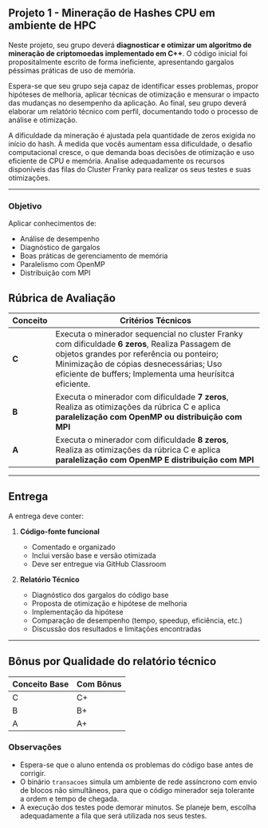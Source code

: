 
## **Projeto 1 - Mineração de Hashes CPU em ambiente de HPC**

Neste projeto, seu grupo deverá **diagnosticar e otimizar um algoritmo de mineração de criptomoedas implementado em C++**. O código inicial foi propositalmente escrito de forma ineficiente, apresentando gargalos péssimas práticas de uso de memória.

Espera-se que seu grupo seja capaz de identificar esses problemas, propor hipóteses de melhoria, aplicar técnicas de otimização e mensurar o impacto das mudanças no desempenho da aplicação. Ao final, seu grupo deverá elaborar um relatório técnico com perfil, documentando todo o processo de análise e otimização.

A dificuldade da mineração é ajustada pela quantidade de zeros exigida no início do hash. À medida que vocês aumentam essa dificuldade, o desafio computacional cresce, o que demanda boas decisões de otimização e uso eficiente de CPU e memória. Analise adequadamente os recursos disponíveis das filas do Cluster Franky para realizar os seus testes e suas otimizações.

---

### **Objetivo**

Aplicar conhecimentos de:

* Análise de desempenho
* Diagnóstico de gargalos
* Boas práticas de gerenciamento de memória
* Paralelismo com OpenMP
* Distribuição com MPI

## **Rúbrica de Avaliação**

| Conceito | Critérios Técnicos                                                                                                                                                                                                                                                    |
| -------- | --------------------------------------------------------------------------------------------------------------------------------------------------------------------------------------------------------------------------------------------------------------------- |
| **C**    | Executa o minerador sequencial no cluster Franky com dificuldade **6 zeros**, Realiza Passagem de objetos grandes por referência ou ponteiro; Minimização de cópias desnecessárias; Uso eficiente de buffers;  Implementa uma heurísitca eficiente.|
| **B**    | Executa o minerador com dificuldade **7 zeros**, Realiza as otimizações da rúbrica C e aplica **paralelização com OpenMP ou distribuição com MPI** |
| **A**    | Executa o minerador com dificuldade **8 zeros**, Realiza as otimizações da rúbrica C e aplica **paralelização com OpenMP E distribuição com MPI** |

---

## **Entrega**

A entrega deve conter:

1. **Código-fonte funcional**

   * Comentado e organizado
   * Inclui versão base e versão otimizada
   * Deve ser entregue via GitHub Classroom 

2. **Relatório Técnico**

   * Diagnóstico dos gargalos do código base
   * Proposta de otimização e hipótese de melhoria
   * Implementação da hipótese
   * Comparação de desempenho (tempo, speedup, eficiência, etc.)
   * Discussão dos resultados e limitações encontradas

---

## **Bônus por Qualidade do relatório técnico**

| Conceito Base | Com Bônus |
| ------------- | --------- |
| C             | C+        |
| B             | B+        |
| A             | A+        |


### Observações

* Espera-se que o aluno entenda os problemas do código base antes de corrigir.
* O binário `transacoes` simula um ambiente de rede assíncrono com envio de blocos não simultâneos, para que o código minerador seja tolerante a ordem e tempo de chegada.
* A execução dos testes pode demorar minutos. Se planeje bem, escolha adequadamente a fila que será utilizada nos seus testes.

